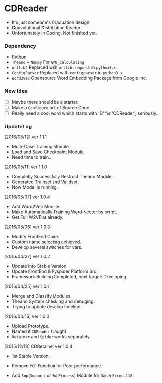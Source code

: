# CDReader
+ It's just someone's Graduation design.
+ **C**onvolutional **D**istribution Reader.
+ Unfortunately in Coding. Not finished yet.

### Dependency
+ [Python](http://www.python.org/)
+ `Theano` + `Numpy` For `GPU_Calculating`
+ `urllib2` Replaced with `urllib.request` in `python3.x`
+ `ConfigParser`  Replaced with `configparser` in `python3.x`
+ `Word2Vec` Opensource Word Embedding Package from Google Inc.

### New Idea
- [ ] Maybe there should be a starter.
- [ ] Make a `Configure` out of Source Code.
- [ ] Really need a cool word which starts with 'D' for 'CDReader', seriously.

### UpdateLog    
[2016/05/12] ver 1.1.1
+ Multi-Case Training Module.
+ Load and Save Checkpoint Module.
+ Need time to train...

[2016/05/11] ver 1.1.0
+ Completly Successfully Restruct Theano Module.
+ Generated Trainset and Validset.
+ Now Model is running.

[2016/05/07] ver 1.0.4
+ Add Word2Vec Module.
+ Make Automatically Training Word-vector by script.
+ Get Full W2VFlat already.

[2016/05/06] ver 1.0.3
+ Modify FrontEnd Code.
+ Custom name selecting achieved.
+ Develop several switches for vars.

[2016/04/27] ver 1.0.2
+ Update into Stable Version.
+ Update FrontEnd & Pyspider Platform Src.
+ Framework Building Completed, next target: Developing

[2016/04/25] ver 1.0.1
+ Merge and Classify Modules.
+ Theano System checking and debuging.
+ Trying to update develop timeline.

[2016/04/15] ver 1.0.0
+ Upload Prototype.
+ Named it `CDReader` (Laugh).
+ `Retainer` and `Spider` works separately.

[2015/12/18] CDRetainer ver 1.0.4
+ 1st Stable Version.
- Remove `PCP` Function for Poor performance.
+ Add `Sup`(`Support` or `SubProcess`) Module for Issue `Errno.110`.
